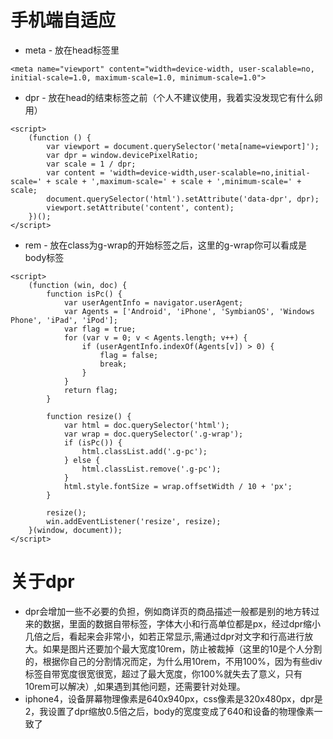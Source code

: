 # 手机端自适应
* meta - 放在head标签里
```
<meta name="viewport" content="width=device-width, user-scalable=no, initial-scale=1.0, maximum-scale=1.0, minimum-scale=1.0">
```
* dpr - 放在head的结束标签之前（个人不建议使用，我着实没发现它有什么卵用）
```
<script>
    (function () {
        var viewport = document.querySelector('meta[name=viewport]');
        var dpr = window.devicePixelRatio;
        var scale = 1 / dpr;
        var content = 'width=device-width,user-scalable=no,initial-scale=' + scale + ',maximum-scale=' + scale + ',minimum-scale=' + scale;
        document.querySelector('html').setAttribute('data-dpr', dpr);
        viewport.setAttribute('content', content);
    })();
</script>
```
* rem - 放在class为g-wrap的开始标签之后，这里的g-wrap你可以看成是body标签
```
<script>
    (function (win, doc) {
        function isPc() {
            var userAgentInfo = navigator.userAgent;
            var Agents = ['Android', 'iPhone', 'SymbianOS', 'Windows Phone', 'iPad', 'iPod'];
            var flag = true;
            for (var v = 0; v < Agents.length; v++) {
                if (userAgentInfo.indexOf(Agents[v]) > 0) {
                    flag = false;
                    break;
                }
            }
            return flag;
        }

        function resize() {
            var html = doc.querySelector('html');
            var wrap = doc.querySelector('.g-wrap');
            if (isPc()) {
                html.classList.add('.g-pc');
            } else {
                html.classList.remove('.g-pc');
            }
            html.style.fontSize = wrap.offsetWidth / 10 + 'px';
        }

        resize();
        win.addEventListener('resize', resize);
    }(window, document));
</script>
```
# 关于dpr
* dpr会增加一些不必要的负担，例如商详页的商品描述一般都是别的地方转过来的数据，里面的数据自带标签，字体大小和行高单位都是px，经过dpr缩小几倍之后，看起来会非常小，如若正常显示,需通过dpr对文字和行高进行放大。如果是图片还要加个最大宽度10rem，防止被裁掉（这里的10是个人分割的，根据你自己的分割情况而定，为什么用10rem，不用100%，因为有些div标签自带宽度很宽很宽，超过了最大宽度，你100%就失去了意义，只有10rem可以解决）,如果遇到其他问题，还需要针对处理。
* iphone4，设备屏幕物理像素是640x940px，css像素是320x480px，dpr是2，我设置了dpr缩放0.5倍之后，body的宽度变成了640和设备的物理像素一致了
